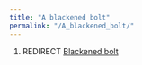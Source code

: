```yaml
---
title: "A blackened bolt"
permalink: "/A_blackened_bolt/"
---
```


1.  REDIRECT [Blackened bolt](Blackened_bolt "wikilink")